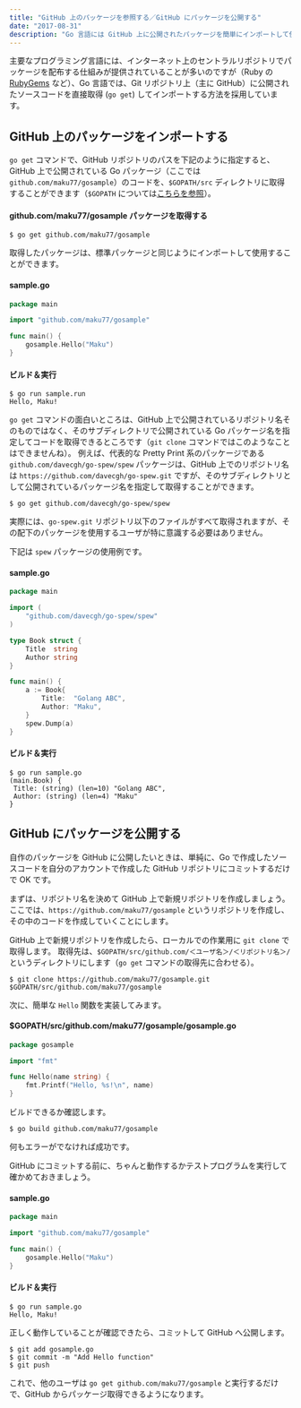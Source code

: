```yaml
---
title: "GitHub 上のパッケージを参照する／GitHub にパッケージを公開する"
date: "2017-08-31"
description: "Go 言語には GitHub 上に公開されたパッケージを簡単にインポートして使用する仕組みが組み込まれています。"
---
```


主要なプログラミング言語には、インターネット上のセントラルリポジトリでパッケージを配布する仕組みが提供されていることが多いのですが（Ruby の [RubyGems](https://rubygems.org/) など）、Go 言語では、Git リポジトリ上（主に GitHub）に公開されたソースコードを直接取得 (`go get`) してインポートする方法を採用しています。

GitHub 上のパッケージをインポートする
----

`go get` コマンドで、GitHub リポジトリのパスを下記のように指定すると、GitHub 上で公開されている Go パッケージ（ここでは `github.com/maku77/gosample`）のコードを、`$GOPATH/src` ディレクトリに取得することができます（`$GOPATH` については[こちらを参照](./workspace.html)）。

#### github.com/maku77/gosample パッケージを取得する

~~~
$ go get github.com/maku77/gosample
~~~

取得したパッケージは、標準パッケージと同じようにインポートして使用することができます。

#### sample.go

~~~ go
package main

import "github.com/maku77/gosample"

func main() {
	gosample.Hello("Maku")
}
~~~

#### ビルド＆実行

~~~
$ go run sample.run
Hello, Maku!
~~~

`go get` コマンドの面白いところは、GitHub 上で公開されているリポジトリ名そのものではなく、そのサブディレクトリで公開されている Go パッケージ名を指定してコードを取得できるところです（`git clone` コマンドではこのようなことはできませんね）。
例えば、代表的な Pretty Print 系のパッケージである `github.com/davecgh/go-spew/spew` パッケージは、GitHub 上でのリポジトリ名は `https://github.com/davecgh/go-spew.git` ですが、そのサブディレクトリとして公開されているパッケージ名を指定して取得することができます。

~~~
$ go get github.com/davecgh/go-spew/spew
~~~

実際には、`go-spew.git` リポジトリ以下のファイルがすべて取得されますが、その配下のパッケージを使用するユーザが特に意識する必要はありません。

下記は `spew` パッケージの使用例です。

#### sample.go

~~~ go
package main

import (
	"github.com/davecgh/go-spew/spew"
)

type Book struct {
	Title  string
	Author string
}

func main() {
	a := Book{
		Title:  "Golang ABC",
		Author: "Maku",
	}
	spew.Dump(a)
}
~~~

#### ビルド＆実行

~~~
$ go run sample.go
(main.Book) {
 Title: (string) (len=10) "Golang ABC",
 Author: (string) (len=4) "Maku"
}
~~~


GitHub にパッケージを公開する
----

自作のパッケージを GitHub に公開したいときは、単純に、Go で作成したソースコードを自分のアカウントで作成した GitHub リポジトリにコミットするだけで OK です。

まずは、リポジトリ名を決めて GitHub 上で新規リポジトリを作成しましょう。
ここでは、`https://github.com/maku77/gosample` というリポジトリを作成し、その中のコードを作成していくことにします。

GitHub 上で新規リポジトリを作成したら、ローカルでの作業用に `git clone` で取得します。
取得先は、`$GOPATH/src/github.com/＜ユーザ名＞/＜リポジトリ名＞/` というディレクトリにします（`go get` コマンドの取得先に合わせる）。

~~~
$ git clone https://github.com/maku77/gosample.git $GOPATH/src/github.com/maku77/gosample
~~~

次に、簡単な `Hello` 関数を実装してみます。

#### $GOPATH/src/github.com/maku77/gosample/gosample.go

~~~ go
package gosample

import "fmt"

func Hello(name string) {
	fmt.Printf("Hello, %s!\n", name)
}
~~~

ビルドできるか確認します。

~~~
$ go build github.com/maku77/gosample
~~~

何もエラーがでなければ成功です。

GitHub にコミットする前に、ちゃんと動作するかテストプログラムを実行して確かめておきましょう。

#### sample.go

~~~ go
package main

import "github.com/maku77/gosample"

func main() {
	gosample.Hello("Maku")
}
~~~

#### ビルド＆実行

~~~
$ go run sample.go
Hello, Maku!
~~~

正しく動作していることが確認できたら、コミットして GitHub へ公開します。

~~~
$ git add gosample.go
$ git commit -m "Add Hello function"
$ git push
~~~

これで、他のユーザは `go get github.com/maku77/gosample` と実行するだけで、GitHub からパッケージ取得できるようになります。

